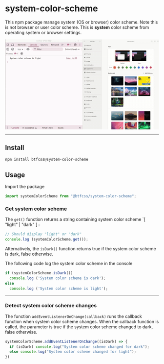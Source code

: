 # system-color-scheme

This npm package manage system (OS or browser) color scheme. 
Note this is not browser or user color scheme. This is **system** color scheme from operating system or browser settings. 


[![Animation showing the system color scheme detection](/images/system-color-scheme.gif)](https://www.youtube.com/watch?v=PnN5bA45lsU)


---

## Install


```bash
npm install btfcss@system-color-scheme
```


## Usage 

Import the package 

```js
import systemColorScheme from "@btfcss/system-color-scheme";
```

### Get system color scheme

The `get()` function returns a string containing system color scheme `[ "light" | "dark" ] :

``` js
// Should display "light" or "dark"
console.log (systemColorScheme.get());
```



Alternatively, the `isDark()` function returns true if the system color scheme is dark, false otherwise. 

The following code log the system color scheme in the console


```js
if (systemColorScheme.isDark()) 
  console.log ('System color scheme is dark');
else
  console.log ('System color scheme is light');
```

---



### Detect system color scheme changes

The function `addEventListenerOnChange(callback)` runs the callback function when system color scheme changes. When the callback function is called, the parameter is true if the system color scheme changed to dark, false otherwise. 

``` js
systemColorScheme.addEventListenerOnChange((isDark) => {
  if (isDark) console.log("System color scheme changed for dark");
  else console.log("System color scheme changed for light");
})
```